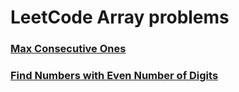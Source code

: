 # LeetCode Array problems

### [Max Consecutive Ones][maxlink]
[maxlink]: https://github.com/democracyKim/study_for_me/blob/main/Data_Structure/Array/LeetCode/Max_Consecutive_Ones/solution.md "link"

### [Find Numbers with Even Number of Digits][findlink]
[findlink]: https://leetcode.com/explore/featured/card/fun-with-arrays/521/introduction/3237/ "findlink"